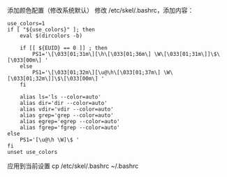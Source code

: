 

添加颜色配置（修改系统默认）
修改 /etc/skel/.bashrc，添加内容：

```
use_colors=1
if [ "${use_colors}" ]; then
	eval $(dircolors -b)

	if [[ ${EUID} == 0 ]] ; then
		PS1='\[\033[01;31m\][\h\[\033[01;36m\] \W\[\033[01;31m\]]\$\[\033[00m\] '
	else
		PS1='\[\033[01;32m\][\u@\h\[\033[01;37m\] \W\[\033[01;32m\]]\$\[\033[00m\] '
	fi

	alias ls='ls --color=auto'
	alias dir='dir --color=auto'
	alias vdir='vdir --color=auto'
	alias grep='grep --color=auto'
	alias egrep='egrep --color=auto'
	alias fgrep='fgrep --color=auto'
else
	PS1='[\u@\h \W]\$ '
fi
unset use_colors
```

应用到当前设置
cp /etc/skel/.bashrc ~/.bashrc

